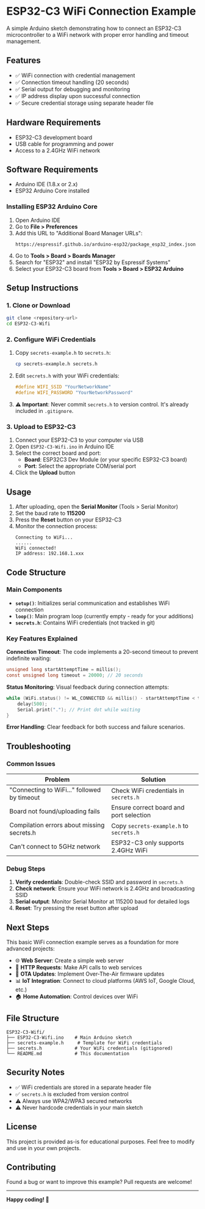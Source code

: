 # ESP32-C3 WiFi Connection Example

A simple Arduino sketch demonstrating how to connect an ESP32-C3 microcontroller to a WiFi network with proper error handling and timeout management.

## Features

- ✅ WiFi connection with credential management
- ✅ Connection timeout handling (20 seconds)
- ✅ Serial output for debugging and monitoring
- ✅ IP address display upon successful connection
- ✅ Secure credential storage using separate header file

## Hardware Requirements

- ESP32-C3 development board
- USB cable for programming and power
- Access to a 2.4GHz WiFi network

## Software Requirements

- Arduino IDE (1.8.x or 2.x)
- ESP32 Arduino Core installed

### Installing ESP32 Arduino Core

1. Open Arduino IDE
2. Go to **File > Preferences**
3. Add this URL to "Additional Board Manager URLs":
   ```
   https://espressif.github.io/arduino-esp32/package_esp32_index.json
   ```
4. Go to **Tools > Board > Boards Manager**
5. Search for "ESP32" and install "ESP32 by Espressif Systems"
6. Select your ESP32-C3 board from **Tools > Board > ESP32 Arduino**

## Setup Instructions

### 1. Clone or Download

```bash
git clone <repository-url>
cd ESP32-C3-Wifi
```

### 2. Configure WiFi Credentials

1. Copy `secrets-example.h` to `secrets.h`:
   ```bash
   cp secrets-example.h secrets.h
   ```

2. Edit `secrets.h` with your WiFi credentials:
   ```c
   #define WIFI_SSID "YourNetworkName"
   #define WIFI_PASSWORD "YourNetworkPassword"
   ```

3. **⚠️ Important**: Never commit `secrets.h` to version control. It's already included in `.gitignore`.

### 3. Upload to ESP32-C3

1. Connect your ESP32-C3 to your computer via USB
2. Open `ESP32-C3-Wifi.ino` in Arduino IDE
3. Select the correct board and port:
   - **Board**: ESP32C3 Dev Module (or your specific ESP32-C3 board)
   - **Port**: Select the appropriate COM/serial port
4. Click the **Upload** button

## Usage

1. After uploading, open the **Serial Monitor** (Tools > Serial Monitor)
2. Set the baud rate to **115200**
3. Press the **Reset** button on your ESP32-C3
4. Monitor the connection process:
   ```
   Connecting to WiFi...
   ......
   WiFi connected!
   IP address: 192.168.1.xxx
   ```

## Code Structure

### Main Components

- **`setup()`**: Initializes serial communication and establishes WiFi connection
- **`loop()`**: Main program loop (currently empty - ready for your additions)
- **`secrets.h`**: Contains WiFi credentials (not tracked in git)

### Key Features Explained

**Connection Timeout**: The code implements a 20-second timeout to prevent indefinite waiting:
```c
unsigned long startAttemptTime = millis();
const unsigned long timeout = 20000; // 20 seconds
```

**Status Monitoring**: Visual feedback during connection attempts:
```c
while (WiFi.status() != WL_CONNECTED && millis() - startAttemptTime < timeout) {
    delay(500);
    Serial.print("."); // Print dot while waiting
}
```

**Error Handling**: Clear feedback for both success and failure scenarios.

## Troubleshooting

### Common Issues

| Problem | Solution |
|---------|----------|
| "Connecting to WiFi..." followed by timeout | Check WiFi credentials in `secrets.h` |
| Board not found/uploading fails | Ensure correct board and port selection |
| Compilation errors about missing secrets.h | Copy `secrets-example.h` to `secrets.h` |
| Can't connect to 5GHz network | ESP32-C3 only supports 2.4GHz WiFi |

### Debug Steps

1. **Verify credentials**: Double-check SSID and password in `secrets.h`
2. **Check network**: Ensure your WiFi network is 2.4GHz and broadcasting SSID
3. **Serial output**: Monitor Serial Monitor at 115200 baud for detailed logs
4. **Reset**: Try pressing the reset button after upload

## Next Steps

This basic WiFi connection example serves as a foundation for more advanced projects:

- 🌐 **Web Server**: Create a simple web server
- 📡 **HTTP Requests**: Make API calls to web services  
- 🔄 **OTA Updates**: Implement Over-The-Air firmware updates
- 📊 **IoT Integration**: Connect to cloud platforms (AWS IoT, Google Cloud, etc.)
- 🏠 **Home Automation**: Control devices over WiFi

## File Structure

```
ESP32-C3-Wifi/
├── ESP32-C3-Wifi.ino    # Main Arduino sketch
├── secrets-example.h     # Template for WiFi credentials
├── secrets.h            # Your WiFi credentials (gitignored)
└── README.md            # This documentation
```

## Security Notes

- ✅ WiFi credentials are stored in a separate header file
- ✅ `secrets.h` is excluded from version control
- ⚠️ Always use WPA2/WPA3 secured networks
- ⚠️ Never hardcode credentials in your main sketch

## License

This project is provided as-is for educational purposes. Feel free to modify and use in your own projects.

## Contributing

Found a bug or want to improve this example? Pull requests are welcome!

---

**Happy coding! 🚀**
